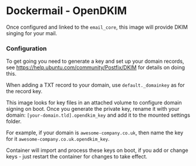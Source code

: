 Dockermail - OpenDKIM
===
Once configured and linked to the `email_core`, this image will provide DKIM singing for your mail.

### Configuration
To get going you need to generate a key and set up your domain records, see https://help.ubuntu.com/community/Postfix/DKIM for details on doing this.

When adding a TXT record to your domain, use `default._domainkey` as for the record key.

This image looks for key files in an attached volume to configure domain signing on boot.
Once you generate the private key, rename it with your domain: `[your-domain.tld].opendkim_key` and add it to the mounted settings folder.

For example, if your domain is `awesome-company.co.uk`, then name the key for it `awesome-company.co.uk.opendkim_key`.


Container will import and process these keys on boot, if you add or change keys - just restart the container for changes to take effect.
